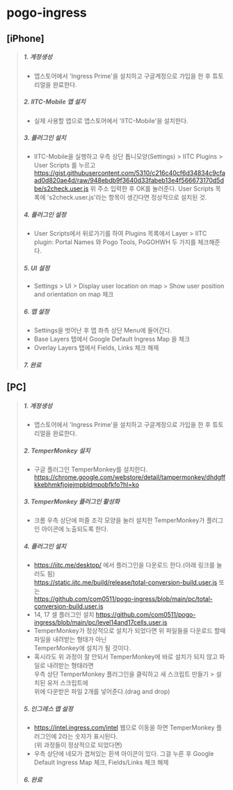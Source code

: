 # pogo-ingress

## [iPhone]

>##### 1. 계정생성
>- 앱스토어에서 'Ingress Prime'을 설치하고 구글계정으로 가입을 한 후 튜토리얼을 완료한다.
>##### 2. IITC-Mobile 앱 설치
>- 실제 사용할 앱으로 앱스토어에서 'IITC-Mobile'을 설치한다.
>##### 3. 플러그인 설치
>- IITC-Mobile을 실행하고 우측 상단 톱니모양(Settings) > IITC Plugins > User Scripts 를 누르고  
>  https://gist.githubusercontent.com/5310/c216c40cf6d34834c9cfaad0d820ae4d/raw/948ebdb9f3640d33fabeb13e4f566673170d5dbe/s2check.user.js
>  위 주소 입력한 후 OK를 눌러준다.
>  User Scripts 목록에 's2check.user.js'라는 항목이 생긴다면 정상적으로 설치된 것.
>##### 4. 플러그인 설정
>- User Scripts에서 뒤로가기를 하여 Plugins 목록에서
>  Layer > IITC plugin: Portal Names 와 Pogo Tools, PoGOHWH 두 가지를 체크해준다.
>##### 5. UI 설정
>- Settings > UI > Display user location on map > Show user position and orientation on map 체크
>##### 6. 맵 설정
>- Settings을 벗어난 후 맵 좌측 상단 Menu에 들어간다.
>- Base Layers 탭에서 Google Default Ingress Map 을 체크
>- Overlay Layers 탭에서 Fields, Links 체크 해제
>##### 7. 완료



## [PC]
>##### 1. 계정생성
>- 앱스토어에서 'Ingress Prime'을 설치하고 구글계정으로 가입을 한 후 튜토리얼을 완료한다.
>##### 2. TemperMonkey 설치
>- 구글 플러그인 TemperMonkey를 설치한다.  
>  https://chrome.google.com/webstore/detail/tampermonkey/dhdgffkkebhmkfjojejmpbldmpobfkfo?hl=ko
>##### 3. TemperMonkey 플러그인 활성화
>- 크롬 우측 상단에 퍼즐 조각 모양을 눌러 설치한 TemperMonkey가 플러그인 아이콘에 노출되도록 한다.
>##### 4. 플러그인 설치
>- https://iitc.me/desktop/ 에서 플러그인을 다운로드 한다.(아래 링크를 눌러도 됨)  
>  https://static.iitc.me/build/release/total-conversion-build.user.js 또는  
>  https://github.com/com0511/pogo-ingress/blob/main/pc/total-conversion-build.user.js
>- 14, 17 셀 플러그인 설치
>  https://github.com/com0511/pogo-ingress/blob/main/pc/level14and17cells.user.js
>- TemperMonkey가 정상적으로 설치가 되었다면 위 파일들을 다운로드 할때 파일을 내려받는 형태가 아닌  
>  TemperMonkey에 설치가 될 것이다. 
>- 혹시라도 위 과정이 잘 안되서 TemperMonkey에 바로 설치가 되지 않고 파일로 내려받는 형태라면  
>  우측 상단 TemperMonkey 플러그인을 클릭하고 새 스크립트 만들기 > 설치된 유저 스크립트에  
>  위에 다운받은 파일 2개를 넣어준다.(drag and drop)
>##### 5. 인그레스 맵 설정
>- https://intel.ingress.com/intel 웹으로 이동을 하면 TemperMonkey 플러그인에 2라는 숫자가 표시된다.  
>  (위 과정들이 정상적으로 되었다면)
>- 우측 상단에 네모가 겹쳐있는 흰색 아이콘이 있다. 그걸 누른 후 Google Default Ingress Map 체크, Fields/Links 체크 해제
>##### 6. 완료

